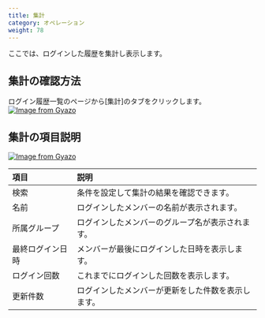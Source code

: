 ```yaml
---
title: 集計
category: オペレーション
weight: 78
---
```


ここでは、ログインした履歴を集計し表示します。

## 集計の確認方法
ログイン履歴一覧のページから[集計]のタブをクリックします。
[![Image from Gyazo](https://t.gyazo.com/teams/diverta/d723eb9c705e9e0b13197f1bc20f90f5.png)](https://diverta.gyazo.com/d723eb9c705e9e0b13197f1bc20f90f5)

## 集計の項目説明
[![Image from Gyazo](https://t.gyazo.com/teams/diverta/d72b33557a0deaa9281d07757578fa9d.png)](https://diverta.gyazo.com/d72b33557a0deaa9281d07757578fa9d)

|項目   |説明  |
| :--- | :--- |
|検索|条件を設定して集計の結果を確認できます。|
|名前|ログインしたメンバーの名前が表示されます。|
|所属グループ|ログインしたメンバーのグループ名が表示されます。|
|最終ログイン日時|メンバーが最後にログインした日時を表示します。|
|ログイン回数|これまでにログインした回数を表示します。|
|更新件数|ログインしたメンバーが更新をした件数を表示します。|